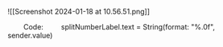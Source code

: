![[Screenshot 2024-01-18 at 10.56.51.png]]

        Code:
        splitNumberLabel.text = String(format: "%.0f", sender.value) 



    